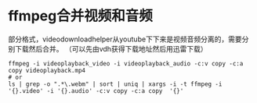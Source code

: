 

# ffmpeg合并视频和音频
部分格式，videodownloadhelper从youtube下下来是视频音频分离的，需要分别下载然后合并。
（可以先由vdh获得下载地址然后用迅雷下载）
```shell
ffmpeg -i videoplayback_video -i videoplayback_audio -c:v copy -c:a copy videoplayback.mp4
# or
ls | grep -o ".*\.webm" | sort | uniq | xargs -i -t ffmpeg -i '{}.video' -i '{}.audio' -c:v copy -c:a copy  '{}'
```
